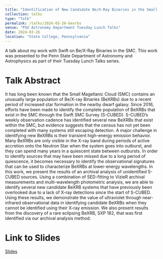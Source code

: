 ```yaml
---
title: "Identification of New Candidate Be/X-Ray Binaries in the Small Magellanic Cloud using Archival Swift SMC Survey Data"
collection: talks
type: "Talk"
permalink: /talks/2024-03-26-bexrbs
venue: "PSU Astronomy Department Tuesday Lunch Talks"
date: 2024-03-26
location: "State College, Pennsylvania"
---
```


A talk about my work with Swift on Be/X-Ray Binaries in the SMC. This work was presented to the Penn State Department of Astronomy and Astrophysics as part of their Tuesday Lunch Talks series.

Talk Abstract
=====

It has long been known that the Small Magellanic Cloud (SMC) contains an unusually large population of Be/X-ray Binaries (BeXRBs) due to a recent period of increased star formation in the nearby dwarf galaxy. 
Since 2016, efforts have been made to identify the complete population of BeXRBs that exist in the SMC through the Swift SMC Survey (S-CUBED). 
S-CUBED’s weekly observation cadence has identified several new BeXRBs that exist within the SMC, but evidence suggests that the census has not yet been completed with many systems still escaping detection. 
A major challenge in identifying new BeXRBs is their transient high-energy emission behavior. 
Many BeXRBs are only visible in the X-ray band during periods of active accretion onto the Neutron Star when the system goes into outburst, and they can spend many years in a quiescent state between outbursts. 
In order to identify sources that may have been missed due to a long period of quiescence, it becomes necessary to identify the observational signatures that can be used to characterize BeXRBs at lower-energy wavelengths. 
In this work, we present the results of an archival analysis of unidentified S-CUBED sources. 
Using a combination of SED-fitting to VizieR archival measurements and multi-wavelength photometric analysis, we are able to identify several new candidate BeXRB systems that have previously been overlooked due to a lack of X-ray detections since the start of S-CUBED. 
Using these results, we demonstrate the value of ultraviolet through near-infrared observational data in identifying candidate BeXRBs when they cannot be identified using their X-ray emission. 
We also present results from the discovery of a rare eclipsing BeXRB, SXP 182, that was first identified via our archival analysis method.

Link to Slides
=====

[Slides](/files/03-26_Lunch_Talk.pdf)
